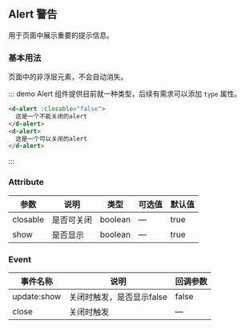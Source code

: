 <style lang="less">
.tip {
  margin: 20px 0;
}
</style>

## Alert 警告

用于页面中展示重要的提示信息。

### 基本用法

页面中的非浮层元素，不会自动消失。

::: demo Alert 组件提供目前就一种类型，后续有需求可以添加 `type` 属性。
```html
<d-alert :closable="false">
  这是一个不能关闭的alert
</d-alert>
<d-alert>
  这是一个可以关闭的alert
</d-alert>
```
:::


### Attribute

| 参数      | 说明          | 类型      | 可选值                           | 默认值  |
|---------- |-------------- |---------- |--------------------------------  |-------- |
| closable | 是否可关闭 | boolean | — | true |
| show | 是否显示 | boolean | — | true |

### Event

| 事件名称      | 说明          |  回调参数  |
|---------- |-------------- |-------|
| update:show | 关闭时触发，是否显示false | false |
| close | 关闭时触发 | —  |
